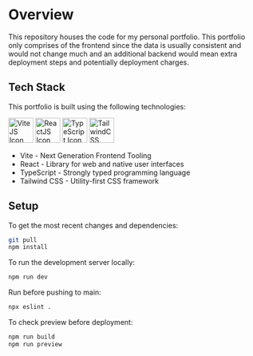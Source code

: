 # Overview

This repository houses the code for my personal portfolio. This portfolio only comprises of the frontend since the data is usually consistent and would not change much and an additional backend would mean extra deployment steps and potentially deployment charges.

## Tech Stack

This portfolio is built using the following technologies:

<div>
  <img alt="ViteJS Icon" src="https://cdn.jsdelivr.net/gh/devicons/devicon@latest/icons/vitejs/vitejs-original.svg" height=50 />
  <img alt="ReactJS Icon" src="https://cdn.jsdelivr.net/gh/devicons/devicon@latest/icons/react/react-original.svg" height=50 />
  <img alt="TypeScript Icon" src="https://cdn.jsdelivr.net/gh/devicons/devicon@latest/icons/typescript/typescript-original.svg" height=50 />
  <img alt="TailwindCSS Icon" src="https://cdn.jsdelivr.net/gh/devicons/devicon@latest/icons/tailwindcss/tailwindcss-original.svg" height=50 />
</div>

- Vite - Next Generation Frontend Tooling
- React - Library for web and native user interfaces
- TypeScript - Strongly typed programming language
- Tailwind CSS - Utility-first CSS framework

## Setup

To get the most recent changes and dependencies:

```bash
git pull
npm install
```

To run the development server locally:

```bash
npm run dev
```

Run before pushing to main:

```bash
npx eslint .
```

To check preview before deployment:

```bash
npm run build
npm run preview
```

